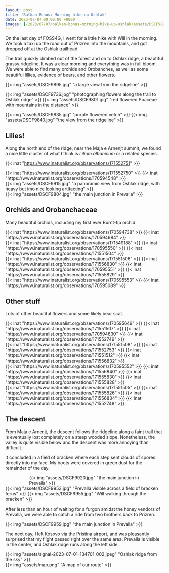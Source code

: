 ```yaml
---
layout: post
title: "Balkan Bonus: Morning hike up Oshlak"
date: 2023-07-07 00:00:00 +0000
images: [/2023/07/07/balkan-bonus-morning-hike-up-oshlak/assets/DSCF9895_huddc16c6b5745c5f71ac4f7ae08375ca8_3788032_1800x1800_fit_q75_box.jpg]
---
```


On the last day of FOSS4G, I went for a little hike with Will in the morning. We took a taxi up the road out of Prizren into the mountains, and got dropped off at the Oshlak trailhead.

The trail quickly climbed out of the forest and on to Oshlak ridge, a beautiful grassy ridgeline. It was a clear morning and everything was in full bloom. We were able to find many orchids and Orobanches, as well as some beautiful lillies, evidence of bears, and other flowers.

<div class="multi">

{{< img "assets/DSCF9895.jpg" "a large view from the ridgeline" >}}
</div>

<div class="multi" style="width: 100%; margin-left: auto;">

{{< img "assets/DSCF9736.jpg" "photographing flowers along the trail to Oshlak ridge" >}}
{{< img "assets/DSCF9801.jpg" "red flowered Poaceae with mountains in the distance" >}}
</div>

<div class="multi">
{{< img "assets/DSCF9835.jpg" "purple flowered vetch" >}}
{{< img "assets/DSCF9840.jpg" "the view from the ridgeline" >}}
</div>

## Lilies!

Along the north end of the ridge, near the Maja e Arnenjt summit, we found a nice little cluster of what I think is <em>Lilium albanicum</em> or a related species.

{{< inat "https://www.inaturalist.org/observations/171552751" >}}

<div class="multi">
{{< inat "https://www.inaturalist.org/observations/171552750" >}}
{{< inat "https://www.inaturalist.org/observations/170594548" >}}
</div>

<div class="multi">
{{< img "assets/DSCF9915.jpg" "a panoramic view from Oshlak ridge, with heavy but imo nice looking artifacting" >}}
</div>

<div class="multi" style="width: 100%; margin-left: auto;">
{{< img "assets/DSCF9804.jpg" "the main junction in Prevalla" >}}
</div>

## Orchids and Orobanchaceae

Many beautiful orchids, including my first ever Burnt-tip orchid.

<div class="multi">
{{< inat "https://www.inaturalist.org/observations/170594738" >}}
{{< inat "https://www.inaturalist.org/observations/170594984" >}}
</div>

<div class="multi">
{{< inat "https://www.inaturalist.org/observations/171549188" >}}
{{< inat "https://www.inaturalist.org/observations/170595550" >}}
{{< inat "https://www.inaturalist.org/observations/171551504" >}}
</div>

<div class="multi">
{{< inat "https://www.inaturalist.org/observations/171551506" >}}
{{< inat "https://www.inaturalist.org/observations/171556830" >}}
{{< inat "https://www.inaturalist.org/observations/170595551" >}}
{{< inat "https://www.inaturalist.org/observations/171555829" >}}
</div>

<div class="multi">
{{< inat "https://www.inaturalist.org/observations/170595553" >}}
{{< inat "https://www.inaturalist.org/observations/170595089" >}}
</div>

## Other stuff

Lots of other beautiful flowers and some likely bear scat.

<div class="multi" style="width: 100%; margin-left: auto;">
{{< inat "https://www.inaturalist.org/observations/170595649" >}}
{{< inat "https://www.inaturalist.org/observations/171551507" >}}
{{< inat "https://www.inaturalist.org/observations/170594830" >}}
{{< inat "https://www.inaturalist.org/observations/171552749" >}}
</div>

<div class="multi" style="width: 100%; margin-left: auto;">
{{< inat "https://www.inaturalist.org/observations/171551508" >}}
{{< inat "https://www.inaturalist.org/observations/171552753" >}}
{{< inat "https://www.inaturalist.org/observations/171551512" >}}
{{< inat "https://www.inaturalist.org/observations/171556832" >}}
</div>

<div class="multi" style="width: 100%; margin-left: auto;">
{{< inat "https://www.inaturalist.org/observations/170595552" >}}
{{< inat "https://www.inaturalist.org/observations/171556840" >}}
{{< inat "https://www.inaturalist.org/observations/171555830" >}}
{{< inat "https://www.inaturalist.org/observations/171555828" >}}
</div>

<div class="multi" style="width: 100%; margin-left: auto;">
{{< inat "https://www.inaturalist.org/observations/171551505" >}}
{{< inat "https://www.inaturalist.org/observations/171555826" >}}
{{< inat "https://www.inaturalist.org/observations/171556834" >}}
{{< inat "https://www.inaturalist.org/observations/171552748" >}}
</div>

## The descent

From Maja e Arnenjt, the descent follows the ridgeline along a faint trail that is eventually lost completely on a steep wooded slope. Nonetheless, the valley is quite visible below and the descent was more annoying than difficult.

It concluded in a field of bracken where each step sent clouds of spores directly into my face. My boots were covered in green dust for the remainder of the day.

<div class="multi" style="width: 70%; margin-left: 15%;">
{{< img "assets/DSCF9920.jpg" "the main junction in Prevalla" >}}
</div>

<div class="multi">
{{< img "assets/DSCF9953.jpg" "Prevalla visible across a field of bracken ferns" >}}
{{< img "assets/DSCF9955.jpg" "Will walking through the bracken" >}}
</div>

After less than an hour of waiting for a furgon amidst the honey vendors of Prevalla, we were able to catch a ride from two brothers back to Prizren.

{{< img "assets/DSCF9959.jpg" "the main junction in Prevalla" >}}

The next day, I left Kosovo via the Pristina airport, and was pleasantly surprised that my flight passed right over the same area. Prevalla is visible in the center, and Oshlak ridge runs along the left side.

<div class="multi" style="width: 100%; margin-left: auto;">
{{< img "assets/signal-2023-07-01-134701_002.jpeg" "Oshlak ridge from the sky" >}}
</div>

<div class="multi" style="width: 100%; margin-left: auto;">
{{< img "assets/map.png" "A map of our route" >}}
</div>
